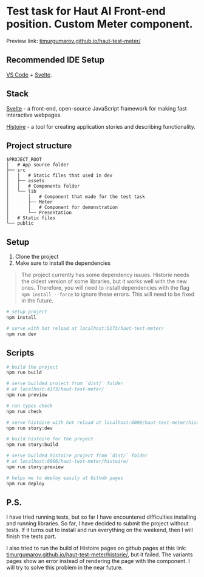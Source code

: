 # Test task for Haut AI Front-end position. Custom Meter component.

Preview link: [timurgumarov.github.io/haut-test-meter/](https://timurgumarov.github.io/haut-test-meter/)

## Recommended IDE Setup

[VS Code](https://code.visualstudio.com/) + [Svelte](https://marketplace.visualstudio.com/items?itemName=svelte.svelte-vscode).

## Stack

[Svelte](https://svelte.dev/) - a front-end, open-source JavaScript framework for making fast interactive webpages.

[Histoire](https://histoire.dev) - a tool for creating application stories and describing functionality.

## Project structure

```
$PROJECT_ROOT
│   # App source folder
├── src
│   │   # Static files that used in dev
│   ├── assets
│   │   # Components folder
│   └── lib
│       │   # Component that made for the test task
│       ├── Meter
│       │   # Component for demonstration
│       └── Presentation
│   # Static files
└── public
```

## Setup

1. Clone the project
2. Make sure to install the dependencies

> The project currently has some dependency issues.
> Historie needs the oldest version of some libraries, but it works well
> with the new ones. Therefore, you will need to install dependencies with
> the flag `npm install --force` to ignore these errors.
> This will need to be fixed in the future.

```bash
# setup project
npm install

# serve with hot reload at localhost:5173/haut-test-meter/
npm run dev
```

## Scripts

```bash
# build the project
npm run build

# serve builded project from `dist/` folder
# at localhost:4173/haut-test-meter/
npm run preview

# run types check
npm run check

# serve histoire with hot reload at localhost:6006/haut-test-meter/histoire/
npm run story:dev

# build histoire for the project
npm run story:build

# serve builded histoire project from `dist/` folder
# at localhost:6006/haut-test-meter/histoire/
npm run story:preview

# helps me to deploy easily at Github pages
npm run deploy
```

## P.S.

I have tried running tests, but so far I have encountered difficulties installing and running libraries. So far, I have decided to submit the project without tests. If it turns out to install and run everything on the weekend, then I will finish the tests part.

I also tried to run the build of Histoire pages on github pages at this link: [timurgumarov.github.io/haut-test-meter/historie/](https://timurgumarov.github.io/haut-test-meter/histoire/), but it failed. The variants pages show an error instead of rendering the page with the component. I will try to solve this problem in the near future.
